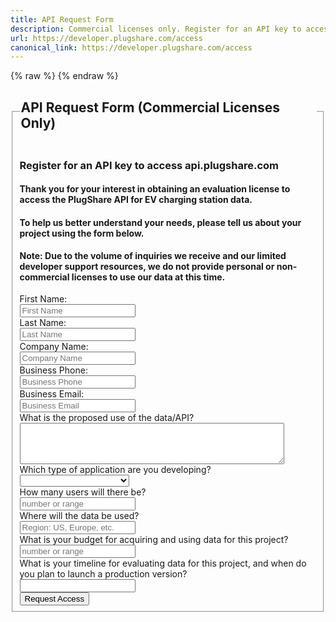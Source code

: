 ```yaml
---
title: API Request Form
description: Commercial licenses only. Register for an API key to access api.plugshare.com
url: https://developer.plugshare.com/access
canonical_link: https://developer.plugshare.com/access
---
```

<form action="https://formspree.io/f/xpzkqavv" method="POST" id="access">
  {% raw %}
  <input name="subject" type="hidden" value="{{ company }} - {{ region }} - API" />
  {% endraw %}
  <fieldset>
    <legend><h2>API Request Form (Commercial Licenses Only)</h2></legend>
    <h3>Register for an API key to access api.plugshare.com</h3>
    <h4>Thank you for your interest in obtaining an evaluation license to access the PlugShare API for EV charging station data.</h4>
    <h4>To help us better understand your needs, please tell us about your project using the form below.</h4>
    <h4 class="warning" style="margin-top: 10px;">Note: Due to the volume of inquiries we receive and our limited developer support resources, we do not provide personal or non-commercial licenses to use our data at this time.</h4>
    <div class="fields">
      <div class="input-field">
        <label for="first_name">First Name:</label><br>
        <input type="text" name="first_name" id="first_name" value="" placeholder="First Name" required>
      </div>
      <div class="input-field">
        <label for="last_name">Last Name:</label><br>
        <input type="text" name="last_name" id="last_name" value="" placeholder="Last Name" required>
      </div>
      <div class="input-field">
        <label for="company">Company Name:</label><br>
        <input type="text" name="company" id="company" value="" placeholder="Company Name" required>
      </div>
      <div class="input-field">
        <label for="phone">Business Phone:</label><br>
        <input type="tel" name="phone" id="phone" value="" placeholder="Business Phone" required>
      </div>
      <div class="input-field">
        <label for="email">Business Email:</label><br>
        <input type="email" name="email" id="email" value="" placeholder="Business Email" required>
      </div>
      <div class="input-field">
        <label for="description">What is the proposed use of the data/API?</label><br>
        <textarea rows="4" cols="50" name="description" id="description" required></textarea>
      </div>
      <div class="input-field">
        <label for="type">Which type of application are you developing?</label><br>
        <select name="type" id="type" required>
          <option value="" disabled selected></option>
          <option value="mobile">Mobile App</option>
          <option value="website">Website</option>
          <option value="navigation">In-Vehicle Navigation App</option>
          <option value="navigation">Multiple Platforms</option>
        </select>
      </div>
      <div class="input-field" style="clear: left;">
        <label for="users">How many users will there be?</label><br>
        <input type="text" name="users" id="users" value="" placeholder="number or range" required>
      </div>
      <div class="input-field">
        <label for="region">Where will the data be used?</label><br>
        <input type="text" name="region" id="region" value="" placeholder="Region: US, Europe, etc." required>
      </div>
      <div class="input-field">
        <label for="budget">What is your budget for acquiring and using data for this project?</label><br>
        <input type="text" name="budget" id="budget" value="" placeholder="number or range" required>
      </div>
      <div class="input-field">
        <label for="timeline">What is your timeline for evaluating data for this project, and when do you plan to launch a production version?</label><br>
        <input type="text" name="timeline" id="timeline" value="" placeholder="" required>
      </div>
      <input type="hidden" name="_next" value="thanks" />
    </div>
    <input type="submit" value="Request Access">
  </fieldset>
</form>